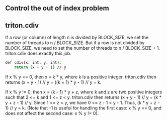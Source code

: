 ## Control the out of index problem

## triton.cdiv
If a row (or column) of length n is divided by BLOCK_SIZE, we set the number of threads to n / BLOCK_SIZE. But if a row is not divided by BLOCK_SIZE, we need to set the number of threads to n / BLOCK_SIZE + 1. triton.cdiv does exactly this job.

```bash
def cdiv(x: int, y: int):
    return (x + y - 1) // y
```

If x % y == 0, then x = k * y, where k is a positive integer. triton.cdiv then returns (x + y - 1) // y = ((k + 1) * y - 1) // y = k.

If x % y != 0, then x = (k - 1) * y + z, where k and z are two positive integers such that 2 <= k and 1 <= z < y. triton.cdiv then returns (x + y - 1) // y = (k * y + z - 1) // y. Since 1 <= z < y, we have 0 <= z - 1 < y - 1. Thus, (k * y + z - 1) // y = k. (Note that -1 is useful for handling the first case: x % y == 0, and does not affect the second case: x % y != 0).

